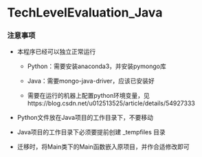 # TechLevelEvaluation_Java

### 注意事项

- 本程序已经可以独立正常运行

    - Python：需要安装anaconda3，并安装pymongo库

    - Java：需要mongo-java-driver，应该已安装好
    
    - 需要在运行的机器上配置python环境变量，见https://blog.csdn.net/u012513525/article/details/54927333

- Python文件放在Java项目的工作目录下，不要移动

- Java项目的工作目录下必须要提前创建 _tempfiles 目录

- 迁移时，将Main类下的Main函数嵌入原项目，并作合适修改即可